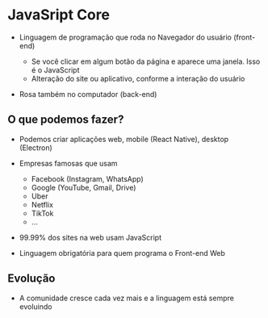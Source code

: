 # JavaSript Core

* Linguagem de programação que roda no Navegador do usuário (front-end)
  * Se você clicar em algum botão da página e aparece uma janela. Isso é o JavaScript
  * Alteração do site ou aplicativo, conforme a interação do usuário

* Rosa também no computador (back-end)

## O que podemos fazer?

* Podemos criar aplicações web, mobile (React Native), desktop (Electron)
* Empresas famosas que usam
  * Facebook (Instagram, WhatsApp)
  * Google (YouTube, Gmail, Drive)
  * Uber
  * Netflix
  * TikTok
  * ...

* 99.99% dos sites na web usam JavaScript
* Linguagem obrigatória para quem programa o Front-end Web

## Evolução

* A comunidade cresce cada vez mais e a linguagem está sempre evoluindo